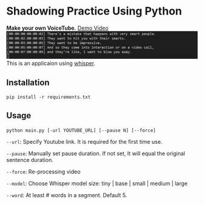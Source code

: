 # Shadowing Practice Using Python
**Make your own VoiceTube.**
[Demo Video](https://www.youtube.com/watch?v=CEIoTZkU71c)
![img](image.png)
This is an applicaion using [whisper](https://github.com/openai/whisper).

## Installation
```
pip install -r requirements.txt
```

## Usage
```
python main.py [-url YOUTUBE_URL] [--pause N] [--force]
```
`--url`: Specify Youtube link. It is required for the first time use.

`--pause`: Manually set pause duration. If not set, It will equal the original sentence duration.

`--force`: Re-processing video

`--model`: Choose Whisper model size: tiny | base | small | medium | large

`--word`: At least # words in a segment. Default 5.